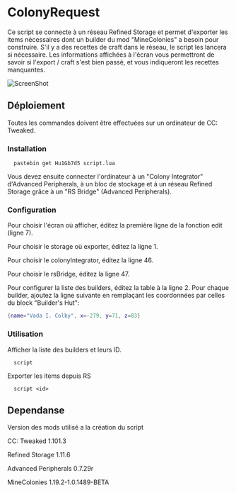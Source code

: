 # ColonyRequest

Ce script se connecte à un réseau Refined Storage et permet d'exporter les items nécessaires dont un builder du mod "MineColonies" a besoin pour construire. S'il y a des recettes de craft dans le réseau, le script les lancera si nécessaire. Les informations affichées à l'écran vous permettront de savoir si l'export / craft s'est bien passé, et vous indiqueront les recettes manquantes.

![ScreenShot](https://i.imgur.com/jQ1f0en.png)

## Déploiement

Toutes les commandes doivent être effectuées sur un ordinateur de CC: Tweaked.

### Installation

```
  pastebin get Hu1Gb7d5 script.lua
```

Vous devez ensuite connecter l'ordinateur à un "Colony Integrator" d'Advanced Peripherals, à un bloc de stockage et à un réseau Refined Storage grâce à un "RS Bridge" (Advanced Peripherals).

### Configuration

Pour choisir l'écran où afficher, éditez la première ligne de la fonction edit (ligne 7).

Pour choisir le storage où exporter, éditez la ligne 1.

Pour choisir le colonyIntegrator, éditez la ligne 46.

Pour choisir le rsBridge, éditez la ligne 47.

Pour configurer la liste des builders, éditez la table à la ligne 2. Pour chaque builder, ajoutez la ligne suivante en remplaçant les coordonnées par celles du block "Builder's Hut":

```lua
{name="Vada I. Colby", x=-279, y=71, z=83}
```

### Utilisation

Afficher la liste des builders et leurs ID.

```
  script
```

Exporter les items depuis RS

```
  script <id>
```

## Dependanse

Version des mods utilisé a la création du script

CC: Tweaked 1.101.3

Refined Storage 1.11.6

Advanced Peripherals 0.7.29r

MineColonies 1.19.2-1.0.1489-BETA

